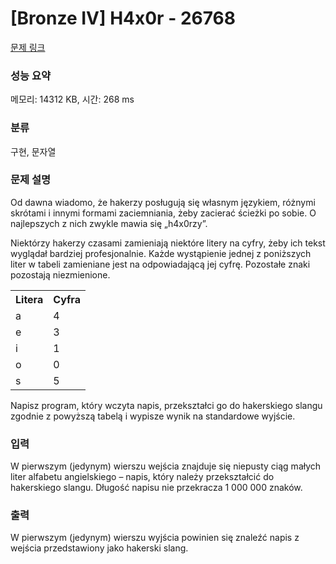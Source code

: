 # [Bronze IV] H4x0r - 26768 

[문제 링크](https://www.acmicpc.net/problem/26768) 

### 성능 요약

메모리: 14312 KB, 시간: 268 ms

### 분류

구현, 문자열

### 문제 설명

<p>Od dawna wiadomo, że hakerzy posługują się własnym językiem, różnymi skrótami i innymi formami zaciemniania, żeby zacierać ścieżki po sobie. O najlepszych z nich zwykle mawia się „h4x0rzy”.</p>

<p>Niektórzy hakerzy czasami zamieniają niektóre litery na cyfry, żeby ich tekst wyglądał bardziej profesjonalnie. Każde wystąpienie jednej z poniższych liter w tabeli zamieniane jest na odpowiadającą jej cyfrę. Pozostałe znaki pozostają niezmienione.</p>

<table class="table table-bordered table-center-10">
	<tbody>
		<tr>
			<th>Litera</th>
			<th>Cyfra</th>
		</tr>
		<tr>
			<td>a</td>
			<td>4</td>
		</tr>
		<tr>
			<td>e</td>
			<td>3</td>
		</tr>
		<tr>
			<td>i</td>
			<td>1</td>
		</tr>
		<tr>
			<td>o</td>
			<td>0</td>
		</tr>
		<tr>
			<td>s</td>
			<td>5</td>
		</tr>
	</tbody>
</table>

<p>Napisz program, który wczyta napis, przekształci go do hakerskiego slangu zgodnie z powyższą tabelą i wypisze wynik na standardowe wyjście.</p>

### 입력 

 <p>W pierwszym (jedynym) wierszu wejścia znajduje się niepusty ciąg małych liter alfabetu angielskiego – napis, który należy przekształcić do hakerskiego slangu. Długość napisu nie przekracza 1 000 000 znaków.</p>

### 출력 

 <p>W pierwszym (jedynym) wierszu wyjścia powinien się znaleźć napis z wejścia przedstawiony jako hakerski slang.</p>

